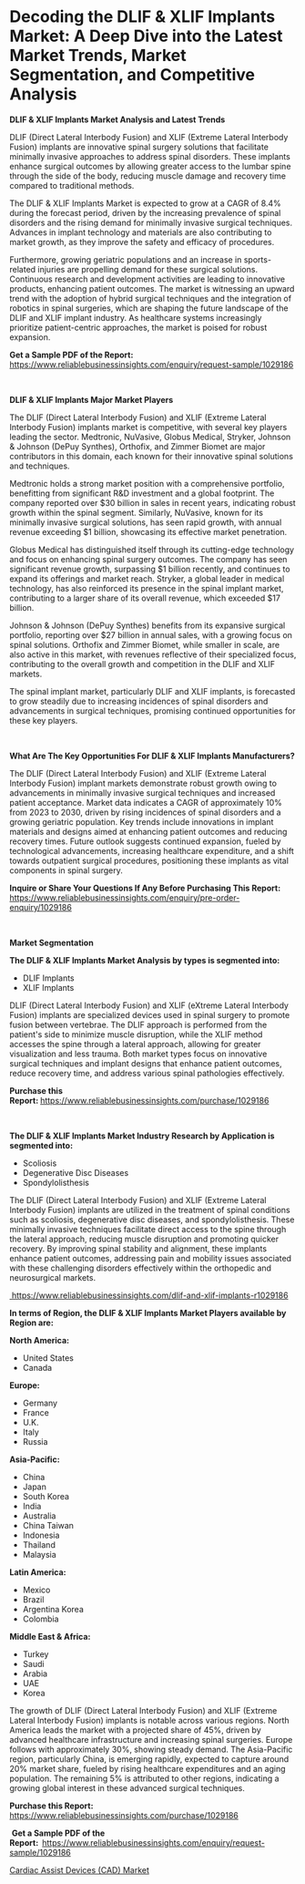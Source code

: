<p><h1>Decoding the DLIF & XLIF Implants Market: A Deep Dive into the Latest Market Trends, Market Segmentation, and Competitive Analysis</h1></p><p><strong>DLIF & XLIF Implants Market Analysis and Latest Trends</strong></p>
<p><p>DLIF (Direct Lateral Interbody Fusion) and XLIF (Extreme Lateral Interbody Fusion) implants are innovative spinal surgery solutions that facilitate minimally invasive approaches to address spinal disorders. These implants enhance surgical outcomes by allowing greater access to the lumbar spine through the side of the body, reducing muscle damage and recovery time compared to traditional methods. </p><p>The DLIF & XLIF Implants Market is expected to grow at a CAGR of 8.4% during the forecast period, driven by the increasing prevalence of spinal disorders and the rising demand for minimally invasive surgical techniques. Advances in implant technology and materials are also contributing to market growth, as they improve the safety and efficacy of procedures. </p><p>Furthermore, growing geriatric populations and an increase in sports-related injuries are propelling demand for these surgical solutions. Continuous research and development activities are leading to innovative products, enhancing patient outcomes. The market is witnessing an upward trend with the adoption of hybrid surgical techniques and the integration of robotics in spinal surgeries, which are shaping the future landscape of the DLIF and XLIF implant industry. As healthcare systems increasingly prioritize patient-centric approaches, the market is poised for robust expansion.</p></p>
<p><strong>Get a Sample PDF of the Report:&nbsp;</strong> <a href="https://www.reliablebusinessinsights.com/enquiry/request-sample/1029186?utm_campaign=2215&utm_medium=2&utm_source=Github&utm_content=ia&utm_term=21032025&utm_id=dlif-xlif-implants">https://www.reliablebusinessinsights.com/enquiry/request-sample/1029186</a></p>
<p>&nbsp;</p>
<p><strong>DLIF & XLIF Implants Major Market Players</strong></p>
<p><p>The DLIF (Direct Lateral Interbody Fusion) and XLIF (Extreme Lateral Interbody Fusion) implants market is competitive, with several key players leading the sector. Medtronic, NuVasive, Globus Medical, Stryker, Johnson & Johnson (DePuy Synthes), Orthofix, and Zimmer Biomet are major contributors in this domain, each known for their innovative spinal solutions and techniques.</p><p>Medtronic holds a strong market position with a comprehensive portfolio, benefitting from significant R&D investment and a global footprint. The company reported over $30 billion in sales in recent years, indicating robust growth within the spinal segment. Similarly, NuVasive, known for its minimally invasive surgical solutions, has seen rapid growth, with annual revenue exceeding $1 billion, showcasing its effective market penetration.</p><p>Globus Medical has distinguished itself through its cutting-edge technology and focus on enhancing spinal surgery outcomes. The company has seen significant revenue growth, surpassing $1 billion recently, and continues to expand its offerings and market reach. Stryker, a global leader in medical technology, has also reinforced its presence in the spinal implant market, contributing to a larger share of its overall revenue, which exceeded $17 billion.</p><p>Johnson & Johnson (DePuy Synthes) benefits from its expansive surgical portfolio, reporting over $27 billion in annual sales, with a growing focus on spinal solutions. Orthofix and Zimmer Biomet, while smaller in scale, are also active in this market, with revenues reflective of their specialized focus, contributing to the overall growth and competition in the DLIF and XLIF markets.</p><p>The spinal implant market, particularly DLIF and XLIF implants, is forecasted to grow steadily due to increasing incidences of spinal disorders and advancements in surgical techniques, promising continued opportunities for these key players.</p></p>
<p>&nbsp;</p>
<p><strong>What Are The Key Opportunities For DLIF & XLIF Implants Manufacturers?</strong></p>
<p><p>The DLIF (Direct Lateral Interbody Fusion) and XLIF (Extreme Lateral Interbody Fusion) implant markets demonstrate robust growth owing to advancements in minimally invasive surgical techniques and increased patient acceptance. Market data indicates a CAGR of approximately 10% from 2023 to 2030, driven by rising incidences of spinal disorders and a growing geriatric population. Key trends include innovations in implant materials and designs aimed at enhancing patient outcomes and reducing recovery times. Future outlook suggests continued expansion, fueled by technological advancements, increasing healthcare expenditure, and a shift towards outpatient surgical procedures, positioning these implants as vital components in spinal surgery.</p></p>
<p><strong>Inquire or Share Your Questions If Any Before Purchasing This Report:</strong> <a href="https://www.reliablebusinessinsights.com/enquiry/pre-order-enquiry/1029186?utm_campaign=2215&utm_medium=2&utm_source=Github&utm_content=ia&utm_term=21032025&utm_id=dlif-xlif-implants">https://www.reliablebusinessinsights.com/enquiry/pre-order-enquiry/1029186</a></p>
<p>&nbsp;</p>
<p><strong>Market Segmentation</strong></p>
<p><strong>The DLIF & XLIF Implants Market Analysis by types is segmented into:</strong></p>
<p><ul><li>DLIF Implants</li><li>XLIF Implants</li></ul></p>
<p><p>DLIF (Direct Lateral Interbody Fusion) and XLIF (eXtreme Lateral Interbody Fusion) implants are specialized devices used in spinal surgery to promote fusion between vertebrae. The DLIF approach is performed from the patient's side to minimize muscle disruption, while the XLIF method accesses the spine through a lateral approach, allowing for greater visualization and less trauma. Both market types focus on innovative surgical techniques and implant designs that enhance patient outcomes, reduce recovery time, and address various spinal pathologies effectively.</p></p>
<p><strong>Purchase this Report:&nbsp;</strong><a href="https://www.reliablebusinessinsights.com/purchase/1029186?utm_campaign=2215&utm_medium=2&utm_source=Github&utm_content=ia&utm_term=21032025&utm_id=dlif-xlif-implants">https://www.reliablebusinessinsights.com/purchase/1029186</a></p>
<p>&nbsp;</p>
<p><strong>The DLIF & XLIF Implants Market Industry Research by Application is segmented into:</strong></p>
<p><ul><li>Scoliosis</li><li>Degenerative Disc Diseases</li><li>Spondylolisthesis</li></ul></p>
<p><p>The DLIF (Direct Lateral Interbody Fusion) and XLIF (Extreme Lateral Interbody Fusion) implants are utilized in the treatment of spinal conditions such as scoliosis, degenerative disc diseases, and spondylolisthesis. These minimally invasive techniques facilitate direct access to the spine through the lateral approach, reducing muscle disruption and promoting quicker recovery. By improving spinal stability and alignment, these implants enhance patient outcomes, addressing pain and mobility issues associated with these challenging disorders effectively within the orthopedic and neurosurgical markets.</p></p>
<p><a href="https://www.reliablebusinessinsights.com/dlif-and-xlif-implants-r1029186?utm_campaign=2215&utm_medium=2&utm_source=Github&utm_content=ia&utm_term=21032025&utm_id=dlif-xlif-implants">&nbsp;https://www.reliablebusinessinsights.com/dlif-and-xlif-implants-r1029186</a></p>
<p><strong>In terms of Region, the DLIF & XLIF Implants Market Players available by Region are:</strong></p>
<p>
    <p> <strong> North America: </strong>
        <ul>
            <li>United States</li>
            <li>Canada</li>
        </ul>
        </p> 
    <p> <strong> Europe: </strong>
        <ul>
            <li>Germany</li>
            <li>France</li>
            <li>U.K.</li>
            <li>Italy</li>
            <li>Russia</li>
        </ul>
        </p> 
    <p> <strong> Asia-Pacific: </strong>
        <ul>
            <li>China</li>
            <li>Japan</li>
            <li>South Korea</li>
            <li>India</li>
            <li>Australia</li>
            <li>China Taiwan</li>
            <li>Indonesia</li>
            <li>Thailand</li>
            <li>Malaysia</li>
        </ul>
        </p> 
    <p> <strong> Latin America: </strong>
        <ul>
            <li>Mexico</li>
            <li>Brazil</li>
            <li>Argentina Korea</li>
            <li>Colombia</li>
        </ul>
        </p> 
    <p> <strong> Middle East & Africa: </strong>
        <ul>
            <li>Turkey</li>
            <li>Saudi</li>
            <li>Arabia</li>
            <li>UAE</li>
            <li>Korea</li>
        </ul>
    </p>
    </p>
<p><p>The growth of DLIF (Direct Lateral Interbody Fusion) and XLIF (Extreme Lateral Interbody Fusion) implants is notable across various regions. North America leads the market with a projected share of 45%, driven by advanced healthcare infrastructure and increasing spinal surgeries. Europe follows with approximately 30%, showing steady demand. The Asia-Pacific region, particularly China, is emerging rapidly, expected to capture around 20% market share, fueled by rising healthcare expenditures and an aging population. The remaining 5% is attributed to other regions, indicating a growing global interest in these advanced surgical techniques.</p></p>
<p><strong>Purchase this Report: </strong><a href="https://www.reliablebusinessinsights.com/purchase/1029186?utm_campaign=2215&utm_medium=2&utm_source=Github&utm_content=ia&utm_term=21032025&utm_id=dlif-xlif-implants">https://www.reliablebusinessinsights.com/purchase/1029186</a></p>
<p>&nbsp;<strong>Get a Sample PDF of the Report:&nbsp;&nbsp;</strong><a href="https://www.reliablebusinessinsights.com/enquiry/request-sample/1029186?utm_campaign=2215&utm_medium=2&utm_source=Github&utm_content=ia&utm_term=21032025&utm_id=dlif-xlif-implants">https://www.reliablebusinessinsights.com/enquiry/request-sample/1029186</a></p>
<p><strong></strong></p>
<p><p><a href="https://github.com/nacrehuipie/Market-Research-Report-List-1/blob/main/cardiac-assist-devices-cad-market.md?utm_campaign=2215&utm_medium=2&utm_source=Github&utm_content=ia&utm_term=21032025&utm_id=dlif-xlif-implants">Cardiac Assist Devices (CAD) Market</a></p></p>